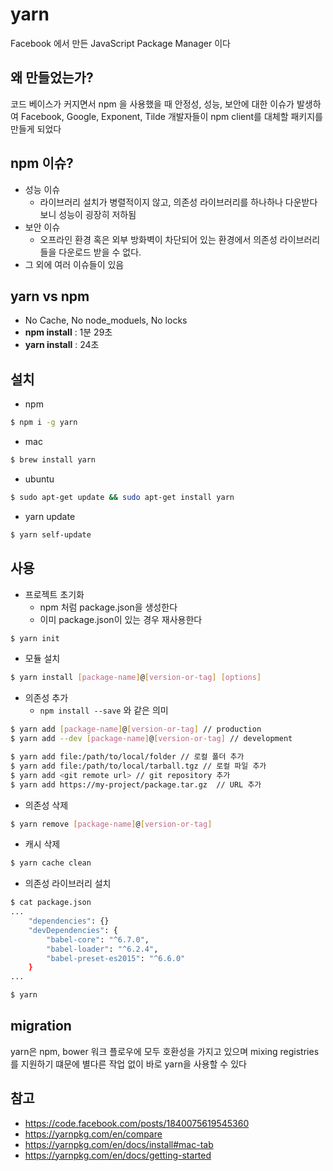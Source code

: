 # yarn
Facebook 에서 만든 JavaScript Package Manager 이다

## 왜 만들었는가?
코드 베이스가 커지면서 npm 을 사용했을 때 안정성, 성능, 보안에 대한 이슈가 발생하여 Facebook, Google, Exponent, Tilde 개발자들이 npm client를 대체할 패키지를 만들게 되었다

## npm 이슈?
- 성능 이슈
    + 라이브러리 설치가 병렬적이지 않고, 의존성 라이브러리를 하나하나 다운받다보니 성능이 굉장히 저하됨
- 보안 이슈
    - 오프라인 환경 혹은 외부 방화벽이 차단되어 있는 환경에서 의존성 라이브러리들을 다운로드 받을 수 없다.
- 그 외에 여러 이슈들이 있음

## yarn vs npm
- No Cache, No node_moduels, No locks
- **npm install** : 1분 29초
- **yarn install** : 24초

## 설치
- npm
```bash
$ npm i -g yarn
```

- mac
```bash
$ brew install yarn
```

- ubuntu
```bash
$ sudo apt-get update && sudo apt-get install yarn
```

- yarn update
```bash
$ yarn self-update
```

## 사용
- 프로젝트 초기화
    + npm 처럼 package.json을 생성한다
    + 이미 package.json이 있는 경우 재사용한다
```bash
$ yarn init
```

- 모듈 설치
```bash
$ yarn install [package-name]@[version-or-tag] [options]
```

- 의존성 추가
    + `npm install --save` 와 같은 의미
```bash
$ yarn add [package-name]@[version-or-tag] // production
$ yarn add --dev [package-name]@[version-or-tag] // development

$ yarn add file:/path/to/local/folder // 로컬 폴더 추가 
$ yarn add file:/path/to/local/tarball.tgz // 로컬 파일 추가
$ yarn add <git remote url> // git repository 추가 
$ yarn add https://my-project/package.tar.gz  // URL 추가
```

- 의존성 삭제
```bash
$ yarn remove [package-name]@[version-or-tag]
```

- 캐시 삭제
```bash
$ yarn cache clean
```

- 의존성 라이브러리 설치
```bash
$ cat package.json
...
    "dependencies": {}
    "devDependencies": {
        "babel-core": "^6.7.0",
        "babel-loader": "^6.2.4",
        "babel-preset-es2015": "^6.6.0"
    }
...

$ yarn
```

## migration
yarn은 npm, bower 워크 플로우에 모두 호환성을 가지고 있으며 mixing registries를 지원하기 떄문에 별다른 작업 없이 바로 yarn을 사용할 수 있다

## 참고
- https://code.facebook.com/posts/1840075619545360
- https://yarnpkg.com/en/compare
- https://yarnpkg.com/en/docs/install#mac-tab
- https://yarnpkg.com/en/docs/getting-started

